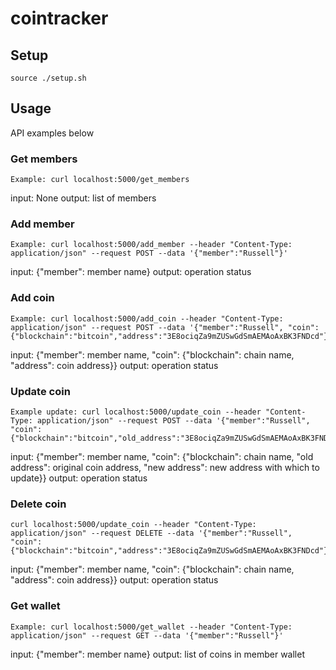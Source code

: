 # cointracker

## Setup

    source ./setup.sh

## Usage
API examples below

### Get members
    Example: curl localhost:5000/get_members

input: None
output: list of members 

### Add member
    Example: curl localhost:5000/add_member --header "Content-Type: application/json" --request POST --data '{"member":"Russell"}'
    
input: {"member": member name}
output: operation status

### Add coin
    Example: curl localhost:5000/add_coin --header "Content-Type: application/json" --request POST --data '{"member":"Russell", "coin":{"blockchain":"bitcoin","address":"3E8ociqZa9mZUSwGdSmAEMAoAxBK3FNDcd"}}'

input: {"member": member name, "coin": {"blockchain": chain name, "address": coin address}}
output: operation status

### Update coin
    Example update: curl localhost:5000/update_coin --header "Content-Type: application/json" --request POST --data '{"member":"Russell", "coin":{"blockchain":"bitcoin","old_address":"3E8ociqZa9mZUSwGdSmAEMAoAxBK3FNDcd","new_address":"3E8ociqZa9mZUSwGdSmAEMAoAxBK3FNDcd3"}}'

input: {"member": member name, "coin": {"blockchain": chain name, "old address": original coin address, "new address": new address with which to update}}
output: operation status

### Delete coin
    curl localhost:5000/update_coin --header "Content-Type: application/json" --request DELETE --data '{"member":"Russell", "coin":{"blockchain":"bitcoin","address":"3E8ociqZa9mZUSwGdSmAEMAoAxBK3FNDcd"}}'

input: {"member": member name, "coin": {"blockchain": chain name, "address": coin address}}
output: operation status

### Get wallet
    Example: curl localhost:5000/get_wallet --header "Content-Type: application/json" --request GET --data '{"member":"Russell"}'

input: {"member": member name}
output: list of coins in member wallet